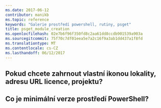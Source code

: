 ```yaml
---
ms.date: 2017-06-12
contributor: manikb
ms.topic: reference
keywords: "Galerie prostředí powershell, rutiny, psget"
title: psget_module_creation
ms.openlocfilehash: 02e7b6f96f350fd8c2aa61dd8ccdb901539a903a
ms.sourcegitcommit: 75f70c7df01eea5e7a2c16f9a3ab1dd437a1f8fd
ms.translationtype: MT
ms.contentlocale: cs-CZ
ms.lasthandoff: 06/12/2017
---
```

## <a name="when-to-include-a-project-site-license-url-custom-icon"></a>Pokud chcete zahrnout vlastní ikonou lokality, adresu URL licence, projektu?


## <a name="what-is-minimum-powershell-version"></a>Co je minimální verze prostředí PowerShell?

